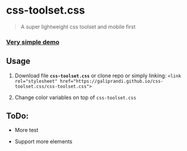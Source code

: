 # css-toolset.css
> A super lightweight css toolset and mobile first

### [Very simple demo](https://galiprandi.github.io/css-toolset.css/demo.html)

## Usage

1. Download file **`css-toolset.css`** or clone repo or simply linking:
  `<link rel="stylesheet" href="https://galiprandi.github.io/css-toolset.css/css-toolset.css">`
  
2. Change color variables on top of `css-toolset.css`

## ToDo:

- More test

- Support more elements

